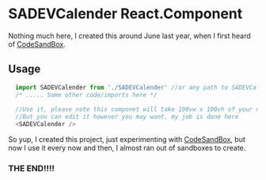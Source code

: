 # SADEVCalender React.Component
Nothing much here, I created this around June last year, when I first heard of [CodeSandBox](https://codesandbox.io/).

## Usage

```javascript
  import SADEVCalender from './SADEVCalender' //or any path to SADEVCalender
  /* ..... Some other code/imports here */
  
  //Use it, please note this componet will take 100vw x 100vh of your device. Basically fullscreen.
  //But you can edit it however you may want, my job is done here
  <SADEVCalender />
```

So yup, I created this project, just experimenting with [CodeSandBox](https://codesandbox.io/), but now I use it every now and then, I almost ran out of sandboxes to create.

### THE END!!!!
